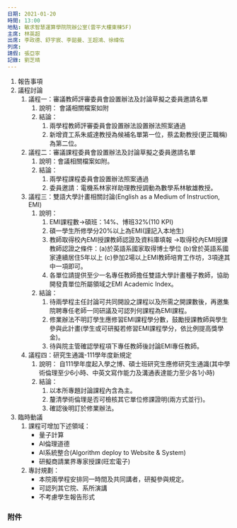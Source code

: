 ```yaml
---
日期: 2021-01-20
時間: 13:00
地點: 敏求智慧運算學院院辦公室(雲平大樓東棟5F)
主席: 林英超
出席: 李政德、舒宇宸、李韶曼、王超鴻、徐禕佑
列席: 
請假: 張亞寧
記錄: 劉芝晴
---
```


1. 報告事項
2. 議程討論
	1. 議程一：審議教師評審委員會設置辦法及討論草擬之委員邀請名單
		1. 說明： 會議相關檔案如附
		2. 結論：
			1. 兩學程教師評審委員會設置辦法設置辦法照案通過
			2. 新增資工系朱威達教授為候補名單第一位，蔡孟勳教授(更正職稱)為第二位。
	2. 議程二：審議課程委員會設置辦法及討論草擬之委員邀請名單
		1. 說明：會議相關檔案如附。
		2. 結論：
			1. 兩學程課程委員會設置辦法照案通過
			2. 委員邀請：電機系林家祥助理教授調動為數學系林敏雄教授。
	3. 議程三：雙語大學計畫相關討論(English as a Medium of Instruction, EMI)
		1. 說明：
			1. EMI課程數→碩班：14%、博班32%(110 KPI)
			2. 碩一學生所修學分20%以上為EMI(謹記入本地生)
			3. 教師取得校內EMI授課教師認證及資料庫填報
			   →取得校內EMI授課教師認證之條件：(a)於英語系國家取得博士學位 (b)曾於英語系國家連續居住5年以上 (c)參加2場以上EMI教師培育工作坊，3項達其中一項即可。
			4. 各單位請提供至少一名專任教師擔任雙語大學計畫種子教師，協助開發貴單位所屬領域之EMI Academic Index。
		2. 結論：
			1. 待兩學程主任討論可共同開設之課程以及所需之開課數後，再邀集院聘專任老師一同研議及可認列何課程為EMI課程。
			2. 修業辦法不明訂學生應修習EMI課程學分數，鼓勵授課教師與學生參與此計畫(學生或可研擬若修習EMI課程學分，依比例提高獎學金)。
			3. 待與院主管確認學程項下專任教師後討論EMI專任教師。
	4. 議程四：研究生通識-111學年度新規定
		1. 說明：
		   自111學年度起入學之博、碩士班研究生應修研究生通識(其中學術倫理至少6小時、中英文寫作能力及溝通表達能力至少各1小時)
		2. 結論：
			1. 以本所專題討論課程內含為主。
			2. 釐清學術倫理是否可檢核其它單位修課證明(兩方式並行)。   
			3. 確認後明訂於修業辦法。
3. 臨時動議
	1. 課程可增加下述領域：
		- 量子計算
		- AI倫理道德
		- AI系統整合(Algorithm deploy to Website & System)
		- 研擬商請業界專家授課(旺宏電子)
	2. 專討規劃：
		- 本院兩學程安排同一時間及共同講者，研擬參與規定。
		- 可認列其它院、系所演講
		- 不考慮學生報告形式
### 附件